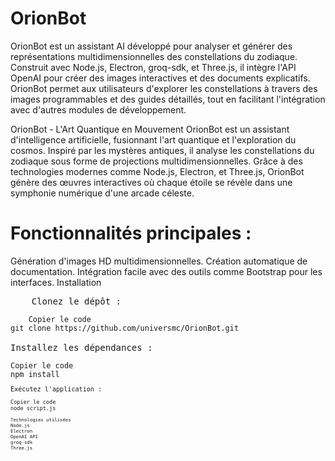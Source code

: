 # OrionBot
OrionBot est un assistant AI développé pour analyser et générer des représentations multidimensionnelles des constellations du zodiaque. Construit avec Node.js, Electron, groq-sdk, et Three.js, il intègre l'API OpenAI pour créer des images interactives et des documents explicatifs. OrionBot permet aux utilisateurs d'explorer les constellations à travers des images programmables et des guides détaillés, tout en facilitant l'intégration avec d'autres modules de développement.

OrionBot - L'Art Quantique en Mouvement
OrionBot est un assistant d'intelligence artificielle, fusionnant l'art quantique et l'exploration du cosmos. Inspiré par les mystères antiques, il analyse les constellations du zodiaque sous forme de projections multidimensionnelles. Grâce à des technologies modernes comme Node.js, Electron, et Three.js, OrionBot génère des œuvres interactives où chaque étoile se révèle dans une symphonie numérique d'une arcade céleste.


# Fonctionnalités principales :
Génération d'images HD multidimensionnelles.
Création automatique de documentation.
Intégration facile avec des outils comme Bootstrap pour les interfaces.
Installation
<pre>
    Clonez le dépôt :
<code>
    Copier le code
git clone https://github.com/universmc/OrionBot.git
</code>
Installez les dépendances :
<code>
Copier le code
npm install
<code>
Exécutez l'application :
<code>
Copier le code
node script.js
<code>
Technologies utilisées
Node.js
Electron
OpenAI API
groq-sdk
Three.js
<code>